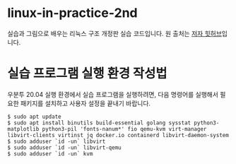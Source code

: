# linux-in-practice-2nd

실습과 그림으로 배우는 리눅스 구조 개정판 실습 코드입니다. 원 출처는 [저자 힛허브](https://github.com/satoru-takeuchi/linux-in-practice-2nd)입니다.

# 실습 프로그램 실행 환경 작성법

우분투 20.04 실행 환경에서 실습 프로그램을 실행하려면, 다음 명령어를 실행해서 필요한 패키지를 설치하고 사용자 설정을 끝내기 바랍니다.

```console
$ sudo apt update
$ sudo apt install binutils build-essential golang sysstat python3-matplotlib python3-pil 'fonts-nanum*' fio qemu-kvm virt-manager libvirt-clients virtinst jq docker.io containerd libvirt-daemon-system
$ sudo adduser `id -un` libvirt
$ sudo adduser `id -un` libvirt-qemu
$ sudo adduser `id -un` kvm
```

